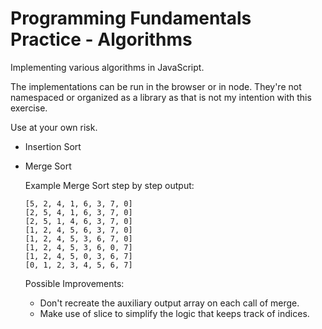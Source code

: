 # Programming Fundamentals Practice - Algorithms
Implementing various algorithms in JavaScript.

The implementations can be run in the browser or in node. They're not namespaced or organized as a library as that is not my intention with this exercise.

Use at your own risk.

* Insertion Sort
* Merge Sort

  Example Merge Sort step by step output:

	  [5, 2, 4, 1, 6, 3, 7, 0]
	  [2, 5, 4, 1, 6, 3, 7, 0]
	  [2, 5, 1, 4, 6, 3, 7, 0]
	  [1, 2, 4, 5, 6, 3, 7, 0]
	  [1, 2, 4, 5, 3, 6, 7, 0]
	  [1, 2, 4, 5, 3, 6, 0, 7]
	  [1, 2, 4, 5, 0, 3, 6, 7]
	  [0, 1, 2, 3, 4, 5, 6, 7]

  Possible Improvements:

  * Don't recreate the auxiliary output array on each call of merge.
  * Make use of slice to simplify the logic that keeps track of indices.

